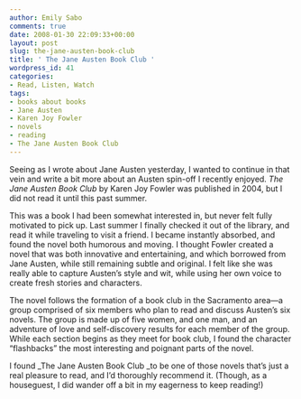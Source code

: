 ```yaml
---
author: Emily Sabo
comments: true
date: 2008-01-30 22:09:33+00:00
layout: post
slug: the-jane-austen-book-club
title: ' The Jane Austen Book Club '
wordpress_id: 41
categories:
- Read, Listen, Watch
tags:
- books about books
- Jane Austen
- Karen Joy Fowler
- novels
- reading
- The Jane Austen Book Club
---
```








Seeing as I wrote about Jane Austen yesterday, I wanted to continue in that vein and write a bit more about an Austen spin-off I recently enjoyed.  _The Jane Austen Book Club_ by Karen Joy Fowler was published in 2004, but I did not read it until this past summer.




This was a book I had been somewhat interested in, but never felt fully motivated to pick up.  Last summer I finally checked it out of the library, and read it while traveling to visit a friend.  I became instantly absorbed, and found the novel both humorous and moving.  I thought Fowler created a novel that was both innovative and entertaining, and which borrowed from Jane Austen, while still remaining subtle and original.  I felt like she was really able to capture Austen’s style and wit, while using her own voice to create fresh stories and characters.







The novel follows the formation of a book club in the Sacramento area—a group comprised of six members who plan to read and discuss Austen’s six novels.  The group is made up of five women, and one man, and an adventure of love and self-discovery results for each member of the group.  While each section begins as they meet for book club, I found the character “flashbacks” the most interesting and poignant parts of the novel.







I found _The Jane Austen Book Club _to be one of those novels that’s just a real pleasure to read, and I’d thoroughly recommend it.  (Though, as a houseguest, I did wander off a bit in my eagerness to keep reading!)



